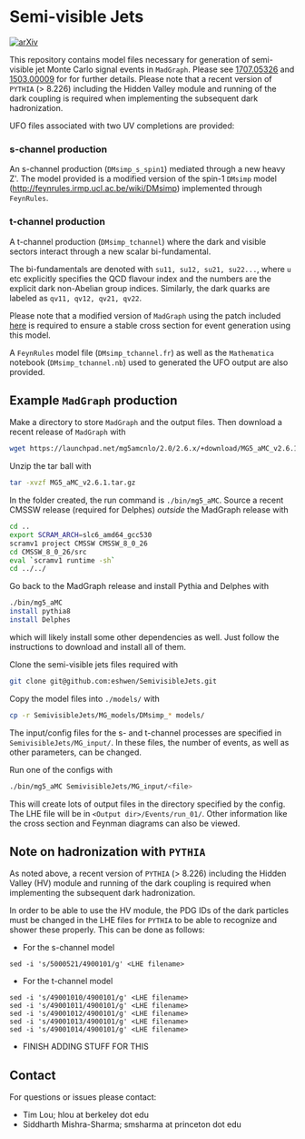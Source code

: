 # Semi-visible Jets

[![arXiv](https://img.shields.io/badge/arXiv-1707.05326%20-green.svg)](https://arxiv.org/abs/1707.05326)

This repository contains model files necessary for generation of semi-visible jet Monte Carlo signal events in `MadGraph`. 
Please see [1707.05326](https://arxiv.org/abs/1707.05326) and [1503.00009](https://arxiv.org/abs/1503.00009) for
for further details. Please note that a recent version of `PYTHIA` (> 8.226) including the Hidden Valley module 
and running of the dark coupling is required when implementing the subsequent dark hadronization.

UFO files associated with two UV completions are provided:

### s-channel production

An s-channel production (`DMsimp_s_spin1`) mediated through a new heavy Z'. The model provided is a modified version of the spin-1 `DMsimp` model (http://feynrules.irmp.ucl.ac.be/wiki/DMsimp) 
implemented through `FeynRules`.

### t-channel production

A t-channel production (`DMsimp_tchannel`) where the dark and visible sectors interact through a new scalar bi-fundamental.

The bi-fundamentals are denoted with `su11, su12, su21, su22...`, where `u` etc explicitly specifies the QCD flavour index 
and the numbers are the explicit dark non-Abelian group indices. Similarly, the dark quarks are labeled as `qv11, qv12, qv21, qv22`.

Please note that a modified version of `MadGraph` using the patch included [here](https://bugs.launchpad.net/mg5amcnlo/+bug/1702712) 
is required to ensure a stable cross section for event generation using this model.

A `FeynRules` model file (`DMsimp_tchannel.fr`) as well as the `Mathematica` notebook (`DMsimp_tchannel.nb`) used to generated the UFO output 
are also provided.

## Example `MadGraph` production

Make a directory to store `MadGraph` and the output files. Then download a recent release of `MadGraph` with

```bash
wget https://launchpad.net/mg5amcnlo/2.0/2.6.x/+download/MG5_aMC_v2.6.1.tar.gz
```

Unzip the tar ball with

```bash
tar -xvzf MG5_aMC_v2.6.1.tar.gz
```

In the folder created, the run command is `./bin/mg5_aMC`. Source a recent CMSSW release (required for Delphes) _outside_ the MadGraph release with

```bash
cd ..
export SCRAM_ARCH=slc6_amd64_gcc530
scramv1 project CMSSW CMSSW_8_0_26
cd CMSSW_8_0_26/src
eval `scramv1 runtime -sh`
cd ../../
````

Go back to the MadGraph release and install Pythia and Delphes with

```bash
./bin/mg5_aMC
install pythia8
install Delphes
```

which will likely install some other dependencies as well. Just follow the instructions to download and install all of them.

Clone the semi-visible jets files required with

```bash
git clone git@github.com:eshwen/SemivisibleJets.git
```

Copy the model files into `./models/` with

```bash
cp -r SemivisibleJets/MG_models/DMsimp_* models/
```

The input/config files for the s- and t-channel processes are specified in `SemivisibleJets/MG_input/`. In these files, the number of events, as well as other parameters, can be changed.

Run one of the configs with

```bash
./bin/mg5_aMC SemivisibleJets/MG_input/<file>
```

This will create lots of output files in the directory specified by the config. The LHE file will be in `<Output dir>/Events/run_01/`. Other information like the cross section and Feynman diagrams can also be viewed.

## Note on hadronization with `PYTHIA`

As noted above, a recent version of `PYTHIA` (> 8.226) including the Hidden Valley (HV) module 
and running of the dark coupling is required when implementing the subsequent dark hadronization.

In order to be able to use the HV module, the PDG IDs of the dark particles must be changed in the LHE files
for `PYTHIA` to be 
able to recognize and shower these properly. This can be done as follows:

- For the s-channel model
```
sed -i 's/5000521/4900101/g' <LHE filename>
```
- For the t-channel model
```
sed -i 's/49001010/4900101/g' <LHE filename>	
sed -i 's/49001011/4900101/g' <LHE filename>	
sed -i 's/49001012/4900101/g' <LHE filename>	
sed -i 's/49001013/4900101/g' <LHE filename>	
sed -i 's/49001014/4900101/g' <LHE filename>	
```

- FINISH ADDING STUFF FOR THIS

## Contact

For questions or issues please contact:

-  Tim Lou; hlou at berkeley dot edu
-  Siddharth Mishra-Sharma; smsharma at princeton dot edu
